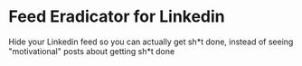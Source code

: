 # Feed Eradicator for Linkedin

Hide your Linkedin feed so you can actually get sh\*t done, instead of seeing "motivational" posts about getting sh\*t done
